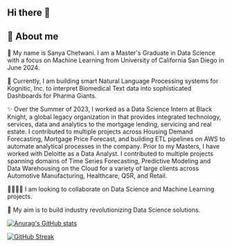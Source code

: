 ## Hi there 👋


## 🔭 About me

🌱 My name is Sanya Chetwani. I am a Master's Graduate in Data Science with a focus on Machine Learning from University of California San Diego in June 2024.

💼 Currently, I am building smart Natural Language Processing systems for Kognitic, Inc. to interpret Biomedical Text data into sophisticated Dashboards for Pharma Giants.

✨ Over the Summer of 2023, I worked as a Data Science Intern at Black Knight, a global legacy organization in that provides integrated technology, services, data and analytics to the mortgage lending, servicing and real estate. I contributed to multiple projects across Housing Demand Forecasting, Mortgage Price Forecast, and building ETL pipelines on AWS to automate analytical processes in the company. Prior to my Masters, I have worked with Deloitte as a Data Analyst. I contributed to multiple projects spanning domains of Time Series Forecasting, Predictive Modeling and Data Warehousing on the Cloud for a variety of large clients across Automotive Manufacturing, Healthcare, QSR, and Retail.

🫱🏻‍🫲🏽 I am looking to collaborate on Data Science and Machine Learning projects.

💬 My aim is to build industry revolutionizing Data Science solutions.

[![Anurag's GitHub stats](https://github-readme-stats.vercel.app/api?username=sanyacodes)](https://github.com/anuraghazra/github-readme-stats)

[![GitHub Streak](https://github-readme-streak-stats.herokuapp.com/?user=sanyacodes&theme=dark)](https://git.io/streak-stats)
<!--
**SanyaCodes/SanyaCodes** is a ✨ _special_ ✨ repository because its `README.md` (this file) appears on your GitHub profile.

Here are some ideas to get you started:

- 🔭 I’m currently working on ...
- 🌱 I’m currently learning ...
- 👯 I’m looking to collaborate on ...
- 🤔 I’m looking for help with ...
- 💬 Ask me about ...
- 📫 How to reach me: ...
- 😄 Pronouns: ...
- ⚡ Fun fact: ...
-->
